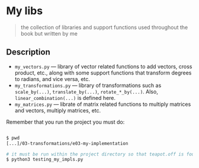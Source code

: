 # My libs
> the collection of libraries and support functions used throughout the book but written by me


## Description

+ `my_vectors.py` &mdash; library of vector related functions to add vectors, cross product, etc., along with some support functions that transform degrees to radians, and vice versa, etc.
+ `my_transformations.py` &mdash; library of transformations such as `scale_by(...)`, `translate_by(...)`, `rotate_*_by(...)`. Also, `linear_combination(...)` is defined here.
+ `my_matrices.py` &mdash; librate of matrix related functions to multiply matrices and vectors, multiply matrices, etc.


Remember that you run the project you must do:
```bash

$ pwd
[...]/03-transformations/e03-my-implementation

# it must be run within the project directory so that teapot.off is found
$ python3 testing_my_impls.py
```
